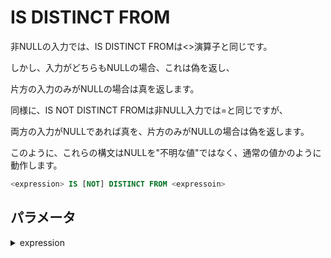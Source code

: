 # IS DISTINCT FROM

非NULLの入力では、IS DISTINCT FROMは<>演算子と同じです。

しかし、入力がどちらもNULLの場合、これは偽を返し、

片方の入力のみがNULLの場合は真を返します。

同様に、IS NOT DISTINCT FROMは非NULL入力では=と同じですが、

両方の入力がNULLであれば真を、片方のみがNULLの場合は偽を返します。

このように、これらの構文はNULLを"不明な値"ではなく、通常の値かのように動作します。

```sql
<expression> IS [NOT] DISTINCT FROM <expressoin>
```

## パラメータ

<details><summary>expression</summary>
</details>
